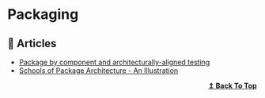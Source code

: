 # Packaging

## 📝 Articles

- [Package by component and architecturally-aligned testing](http://www.codingthearchitecture.com/2015/03/08/package_by_component_and_architecturally_aligned_testing.html) 
- [Schools of Package Architecture - An Illustration](http://codemanship.co.uk/parlezuml/blog/?postid=539)

<div align="right">
  <b><a href="#contents">↥ Back To Top</a></b>
</div>
